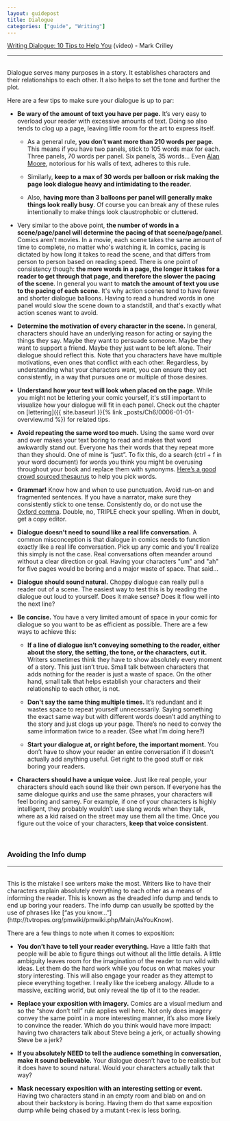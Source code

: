 ```yaml
---
layout: guidepost
title: Dialogue
categories: ["guide", "Writing"]
---
```


[Writing Dialogue: 10 Tips to Help You](https://www.youtube.com/watch?v=zJGX2raiafU) (video) - Mark Crilley

<hr><br>
Dialogue serves many purposes in a story. It establishes characters and their relationships to each other. It also helps to set the tone and further the plot.

Here are a few tips to make sure your dialogue is up to par:

- **Be wary of the amount of text you have per page.** It’s very easy to overload your reader with excessive amounts of text. Doing so also tends to clog up a page, leaving little room for the art to express itself.

    - As a general rule, **you don’t want more than 210 words per page**. This means if you have two panels, stick to 105 words max for each. Three panels, 70 words per panel. Six panels, 35 words... Even [Alan Moore](http://downthetubes.net/?p=6793), notorious for his walls of text, adheres to this rule.

    - Similarly, **keep to a max of 30 words per balloon or risk making the page look dialogue heavy and intimidating to the reader**.

    - Also, **having more than 3 balloons per panel will generally make things look really busy**. Of course you can break any of these rules intentionally to make things look claustrophobic or cluttered.


- Very similar to the above point, **the number of words in a scene/page/panel will determine the pacing of that scene/page/panel**. Comics aren't movies. In a movie, each scene takes the same amount of time to complete, no matter who's watching it. In comics, pacing is dictated by how long it takes to read the scene, and that differs from person to person based on reading speed. There is one point of consistency though: **the more words in a page, the longer it takes for a reader to get through that page, and therefore the slower the pacing of the scene**. In general you want to **match the amount of text you use to the pacing of each scene.** It's why action scenes tend to have fewer and shorter dialogue balloons. Having to read a hundred words in one panel would slow the scene down to a standstill, and that's exactly what action scenes want to avoid.

- **Determine the motivation of every character in the scene.** In general, characters should have an underlying reason for acting or saying the things they say. Maybe they want to persuade someone. Maybe they want to support a friend. Maybe they just want to be left alone. Their dialogue should reflect this. Note that you characters have have multiple motivations, even ones that conflict with each other. Regardless, by understanding what your characters want, you can ensure they act consistently, in a way that pursues one or multiple of those desires.

- **Understand how your text will look when placed on the page.** While you might not be lettering your comic yourself, it's still important to visualize how your dialogue will fit in each panel. Check out the chapter on [lettering]({{ site.baseurl }}{% link _posts/Ch6/0006-01-01-overview.md %}) for related tips.

- **Avoid repeating the same word too much.** Using the same word over and over makes your text boring to read and makes that word awkwardly stand out. Everyone has their words that they repeat more than they should. One of mine is “just”. To fix this, do a search (ctrl + f in your word document) for words you think you might be overusing throughout your book and replace them with synonyms. [Here’s a good crowd sourced thesaurus](https://www.powerthesaurus.org/) to help you pick words.

- **Grammar!** Know how and when to use punctuation. Avoid run-on and fragmented sentences. If you have a narrator, make sure they consistently stick to one tense. Consistently do, or do not use the [Oxford comma](https://en.wikipedia.org/wiki/Serial_comma). Double, no, TRIPLE check your spelling. When in doubt, get a copy editor.

- **Dialogue doesn't need to sound like a real life conversation.** A common misconception is that dialogue in comics needs to function exactly like a real life conversation. Pick up any comic and you'll realize this simply is not the case. Real conversations often meander around without a clear direction or goal. Having your characters "um" and "ah" for five pages would be boring and a major waste of space. That said...

- **Dialogue should sound natural.** Choppy dialogue can really pull a reader out of a scene. The easiest way to test this is by reading the dialogue out loud to yourself. Does it make sense? Does it flow well into the next line?

- **Be concise.** You have a very limited amount of space in your comic for dialogue so you want to be as efficient as possible. There are a few ways to achieve this:

    - **If a line of dialogue isn’t conveying something to the reader, either about the story, the setting, the tone, or the characters, cut it.** Writers sometimes think they have to show absolutely every moment of a story. This just isn’t true. Small talk between characters that adds nothing for the reader is just a waste of space. On the other hand, small talk that helps establish your characters and their relationship to each other, is not.

    - **Don't say the same thing multiple times.** It’s redundant and it wastes space to repeat yourself unnecessarily. Saying something the exact same way but with different words doesn’t add anything to the story and just clogs up your page. There’s no need to convey the same information twice to a reader. (See what I’m doing here?)

    - **Start your dialogue at, or right before, the important moment.** You don’t have to show your reader an entire conversation if it doesn't actually add anything useful. Get right to the good stuff or risk boring your readers.

- **Characters should have a unique voice.** Just like real people, your characters should each sound like their own person. If everyone has the same dialogue quirks and use the same phrases, your characters will feel boring and samey. For example, if one of your characters is highly intelligent, they probably wouldn’t use slang words when they talk, where as a kid raised on the street may use them all the time. Once you figure out the voice of your characters, **keep that voice consistent**.

<br>

### Avoiding the Info dump

<hr><br>
This is the mistake I see writers make the most. Writers like to have their characters explain absolutely everything to each other as a means of informing the reader. This is known as the dreaded info dump and tends to end up boring your readers. The info dump can usually be spotted by the use of phrases like [“as you know…”](http://tvtropes.org/pmwiki/pmwiki.php/Main/AsYouKnow). 

There are a few things to note when it comes to exposition:

- **You don’t have to tell your reader everything.** Have a little faith that people will be able to figure things out without all the little details. A little ambiguity leaves room for the imagination of the reader to run wild with ideas. Let them do the hard work while you focus on what makes your story interesting. This will also engage your reader as they attempt to piece everything together. I really like the iceberg analogy. Allude to a massive, exciting world, but only reveal the tip of it to the reader.

- **Replace your exposition with imagery.** Comics are a visual medium and so the “show don’t tell” rule applies well here. Not only does imagery convey the same point in a more interesting manner, it’s also more likely to convince the reader. Which do you think would have more impact: having two characters talk about Steve being a jerk, or actually showing Steve be a jerk?

- **If you absolutely NEED to tell the audience something in conversation, make it sound believable.** Your dialogue doesn’t have to be realistic but it does have to sound natural. Would your characters actually talk that way?

- **Mask necessary exposition with an interesting setting or event.** Having two characters stand in an empty room and blab on and on about their backstory is boring. Having them do that same exposition dump while being chased by a mutant t-rex is less boring.